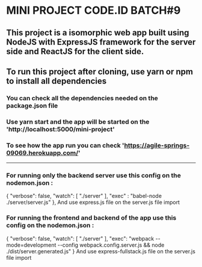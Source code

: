 # MINI PROJECT CODE.ID BATCH#9

## This project is a isomorphic web app built using NodeJS with ExpressJS framework for the server side and ReactJS for the client side.

## To run this project after cloning, use yarn or npm to install all dependencies
### You can check all the dependencies needed on the package.json file

### Use yarn start and the app will be started on the 'http://localhost:5000/mini-project'
### To see how the app run you can check 'https://agile-springs-09069.herokuapp.com/'

---- 

### For running only the backend server use this config on the nodemon.json : 

{
    "verbose": false,
    "watch": [
      "./server"
    ],
    "exec" : "babel-node ./server/server.js"
},
And use express.js file on the server.js file import

### For running the frontend and backend of the app use this config on the nodemon.json : 

{
    "verbose": false,
    "watch": [
      "./server"
    ],
    "exec": "webpack --mode=development --config webpack.config.server.js && node ./dist/server.generated.js"
}
And use express-fullstack.js file on the server.js file import
